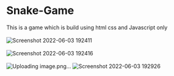# Snake-Game
This is a game which is build using html css and Javascript only 
<br/><br/>
![Screenshot 2022-06-03 192411](https://user-images.githubusercontent.com/96313339/171868510-50d1a295-4552-472d-966e-048dfc3fd34e.jpg)
<br/><br/>
![Screenshot 2022-06-03 192416](https://user-images.githubusercontent.com/96313339/171868079-11aaabbb-a823-4bfd-beeb-04fc4bc84860.jpg)
<br/><br/>
![Uploading image.png…]()
![Screenshot 2022-06-03 192926](https://user-images.githubusercontent.com/96313339/171869276-05464dd0-d579-42e5-b473-b0c401c83a62.jpg)
